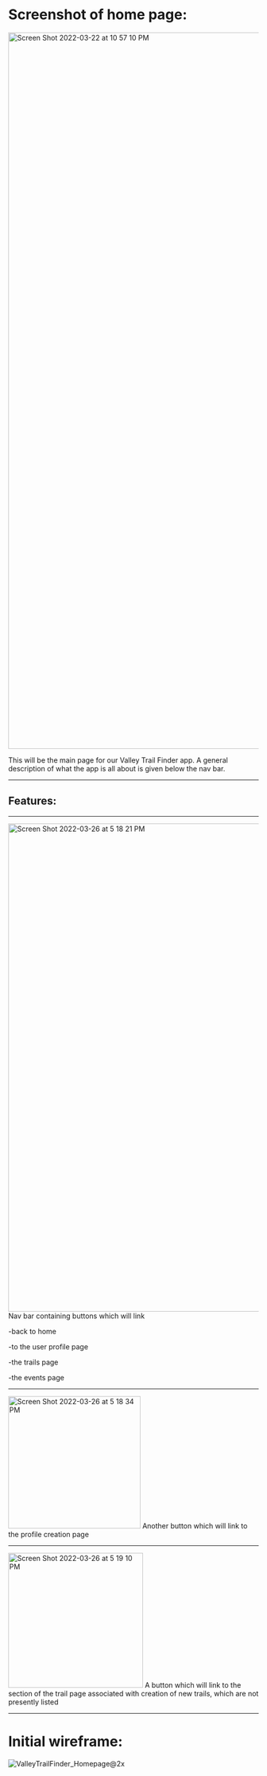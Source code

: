 # Screenshot of home page:

<img width="1440" alt="Screen Shot 2022-03-22 at 10 57 10 PM" src="https://user-images.githubusercontent.com/98613897/160257047-e0aa3367-b0c6-46ef-a822-b96ee5da1547.png">

This will be the main page for our Valley Trail Finder app. A general description of what the app is all about is given below the nav bar.

---
## Features:
---

<img width="981" alt="Screen Shot 2022-03-26 at 5 18 21 PM" src="https://user-images.githubusercontent.com/98613897/160257546-64bb2582-7704-47b3-8e10-357eb5317f56.png">
Nav bar containing buttons which will link 

  -back to home

  -to the user profile page

  -the trails page

  -the events page
  
  ---

<img width="266" alt="Screen Shot 2022-03-26 at 5 18 34 PM" src="https://user-images.githubusercontent.com/98613897/160257555-e1f10d05-df89-41fc-8465-ec1f59b42ed2.png">
Another button which will link to the profile creation page

---
<img width="271" alt="Screen Shot 2022-03-26 at 5 19 10 PM" src="https://user-images.githubusercontent.com/98613897/160257559-403972cb-8466-4a25-a1c5-20d72575d605.png">
A button which will link to the section of the trail page associated with creation of new trails, which are not presently listed

---
# Initial wireframe: 
![ValleyTrailFinder_Homepage@2x](https://user-images.githubusercontent.com/98613897/160258089-b66e9dcf-8e4a-427b-b6a1-8b1911d4b46e.png)

